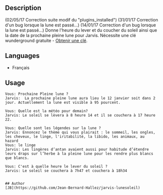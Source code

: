 <!---
IMPORTANT
=========
This README.md is displayed in the WebStore as well as within Jarvis app
Please do not change the structure of this file
Fill-in Description, Usage & Author sections
Make sure to rename the [en] folder into the language code your plugin is written in (ex: fr, es, de, it...)
For multi-language plugin:
- clone the language directory and translate commands/functions.sh
- optionally write the Description / Usage sections in several languages
-->
## Description
(02/05/17 Correction suite modif du "plugins_installed")
(31/01/17 Correction d'un bug lorsque la lune est passé...)
(14/01/17 Correction d'un bug lorsque la lune est passé...)
Donne l'heure du lever et du coucher du soleil ainsi que la date de la prochaine pleine lune pour Jarvis.
Nécessite une clé wunderground gratuite - [Obtenir une clé](https://www.wunderground.com/weather/api/).

## Languages

* Français

## Usage
```
Vous: Prochaine Pleine lune ?
Jarvis:  La prochaine pleine lune aura lieu le 12 janvier soit dans 2 jour. Actuellement la lune est visible à 95 pourcent.

Vous: Quelle est la météo pour demain?
Jarvis: Le soleil se lèvera à 8 heure 14 et il se couchera à 17 heure 22.

Vous: Quelle sont les légendes sur la lune ?
Jarvis: Ennoncez le thème qui vous plairait : le sommeil, les ongles, les cheveux, le linge, l'iritabilité, la libido, les animaux, au hazard
Vous: le linge 
Jarvis: Les lingères d’antan avaient aussi pour habitude d’étendre leurs draps sur l’herbe à la pleine lune pour les rendre plus blancs que blancs.

Vous: C'est à quelle heure le lever du soleil ?
Jarvis: Le soleil se couchera à 7h47 et couchera à 18h34


## Author
[JB](https://github.com/Jean-Bernard-Hallez/jarvis-lunesoleil)
